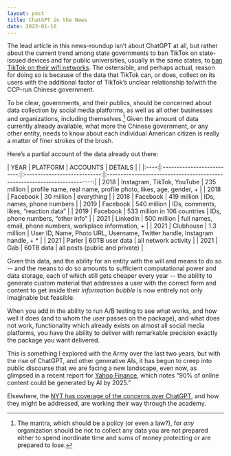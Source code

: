 ```yaml
---
layout: post
title: ChatGPT in the News
date: 2023-01-16
---
```


The lead article in this news-roundup isn’t about ChatGPT at all, but rather about the current trend among state governments to ban TikTok on state-issued devices and for public universities, usually in the same states, to [ban TikTok on their wifi networks][tiktok]. The ostensible, and perhaps actual, reason for doing so is because of the data that TikTok can, or does, collect on its users with the additional factor of TikTok’s unclear relationship to/with the CCP-run Chinese government. 

To be clear, governments, and their publics, should be concerned about data collection by social media platforms, as well as all other businesses and organizations, including themselves.[^1] Given the amount of data currently already available, what more the Chinese government, or any other entity, needs to know about each individual American citizen is really a matter of finer strokes of the brush. 

Here’s a partial account of the data already out there:

| YEAR |          PLATFORM          |           ACCOUNTS           |                                  DETAILS                                  |   |
|:----:|:--------------------------:|:----------------------------:|:-------------------------------------------------------------------------:|
| 2018 | Instagram, TikTok, YouTube |          235 million         |       profile name, real name, profile photo, likes, age, gender, +       |
| 2018 |          Facebook          |          30 million          |                                 everything                                |
| 2018 |          Facebook          |          419 million         |                         IDs, names, phone numbers                         |
| 2019 |          Facebook          |          540 million         |                   IDs, comments, likes, “reaction data”                   |
| 2019 |          Facebook          | 533 million in 106 countries |                      IDs, phone numbers, “other info”                     |
| 2021 |          LinkedIn          |          500 million         |         full names, email, phone numbers, workplace information, +        |
| 2021 |          Clubhouse         |          1.3 million         | User ID, Name, Photo URL, Username, Twitter handle, Instagram handle, + * |
| 2021 |           Parler           |        60TB user data        |                            all network activity                           |
| 2021 |             Gab            |           60TB data          |                       all posts (public and private)                      |

Given this data, and the ability for an entity with the will and means to do so -- and the means to do so amounts to sufficient computational power and data storage, each of which still gets cheaper every year -- the ability to generate custom material that addresses a user with the correct form and content to get inside their *information bubble* is now entirely not only imaginable but feasible. 

When you add in the ability to run A/B testing to see what works, and how well it does (and to whom the user passes on the package), and what does not work, functionality which already exists on almost all social media platforms, you have the ability to deliver with remarkable precision exactly the package you want delivered.

This is something I explored with the Army over the last two years, but with the rise of ChatGPT, and other generative AIs, it has begun to creep into public discourse that we are facing a new landscape, even now, as glimpsed in a recent report for [Yahoo Finance][yahoo], which notes “90% of online content could be generated by AI by 2025.”

Elsewhere, the [NYT has coverage of the concerns over ChatGPT][nyt], and how they might be addressed, are working their way through the academy.

[tiktok]: https://www.nytimes.com/2023/01/15/business/auburn-tiktok-ban-students.html
[yahoo]: https://finance.yahoo.com/news/90-of-online-content-could-be-generated-by-ai-by-2025-expert-says-201023872.html
[nyt]: https://www.nytimes.com/2023/01/16/technology/chatgpt-artificial-intelligence-universities.html

[^1]: The mantra, which should be a policy (or even a law?), for *any* organization should be not to collect any data you are not prepared either to spend inordinate time and sums of money protecting or are prepared to lose.